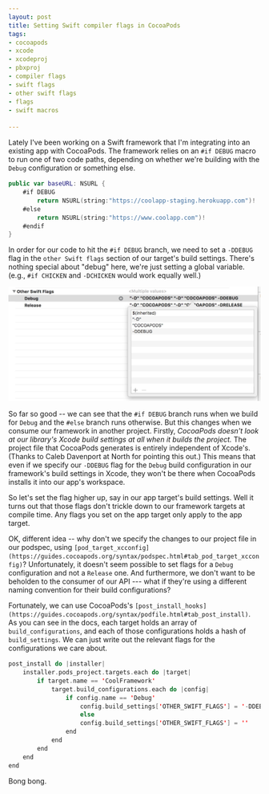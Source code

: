```yaml
---
layout: post
title: Setting Swift compiler flags in CocoaPods
tags:
- cocoapods
- xcode
- xcodeproj
- pbxproj
- compiler flags
- swift flags
- other swift flags
- flags
- swift macros

---
```


Lately I've been working on a Swift framework that I'm integrating into an existing app with CocoaPods. The framework relies on an `#if DEBUG` macro to run one of two code paths, depending on whether we're building with the `Debug` configuration or something else.

~~~swift
public var baseURL: NSURL {
    #if DEBUG
        return NSURL(string:"https://coolapp-staging.herokuapp.com")!
    #else
        return NSURL(string:"https://www.coolapp.com")!
    #endif
}
~~~

In order for our code to hit the `#if DEBUG` branch, we need to set a `-DDEBUG` flag in the `other Swift flags` section of our target's build settings. There's nothing special about "debug" here, we're just setting a global variable. (e.g., `#if CHICKEN` and `-DCHICKEN` would work equally well.)

![Target build settings](/assets/target-build-settings.jpg)

So far so good -- we can see that the `#if DEBUG` branch runs when we build for `Debug` and the `#else` branch runs otherwise. But this changes when we consume our framework in another project. Firstly, *CocoaPods doesn't look at our library's Xcode build settings at all when it builds the project.* The project file that CocoaPods generates is entirely independent of Xcode's. (Thanks to Caleb Davenport at North for pointing this out.) This means that even if we specify our `-DDEBUG` flag for the `Debug` build configuration in our framework's build settings in Xcode, they won't be there when CocoaPods installs it into our app's workspace.

So let's set the flag higher up, say in our app target's build settings. Well it turns out that those flags don't trickle down to our framework targets at compile time. Any flags you set on the app target only apply to the app target.

OK, different idea -- why don't we specify the changes to our project file in our podspec, using `[pod_target_xcconfig](https://guides.cocoapods.org/syntax/podspec.html#tab_pod_target_xcconfig)`? Unfortunately, it doesn't seem possible to set flags for a `Debug` configuration and not a `Release` one. And furthermore, we don't want to be beholden to the consumer of our API --- what if they're using a different naming convention for their build configurations?

Fortunately, we can use CocoaPods's `[post_install_hooks](https://guides.cocoapods.org/syntax/podfile.html#tab_post_install)`. As you can see in the docs, each target holds an array of `build_configurations`, and each of those configurations holds a hash of `build_settings`. We can just write out the relevant flags for the configurations we care about.

~~~swift
post_install do |installer|
    installer.pods_project.targets.each do |target|
        if target.name == 'CoolFramework'
            target.build_configurations.each do |config|
                if config.name == 'Debug'
                    config.build_settings['OTHER_SWIFT_FLAGS'] = '-DDEBUG'
                    else
                    config.build_settings['OTHER_SWIFT_FLAGS'] = ''
                end
            end
        end
    end
end
~~~

Bong bong.